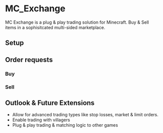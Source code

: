 # MC_Exchange
MC Exchange is a plug & play trading solution for Minecraft. Buy & Sell items in a sophisitcated multi-sided marketplace.

## Setup 

## Order requests

### Buy


### Sell 


## Outlook & Future Extensions 
- Allow for advanced trading types like stop losses, market & limit orders.
- Enable trading with villagers
- Plug & play trading & matching logic to other games
